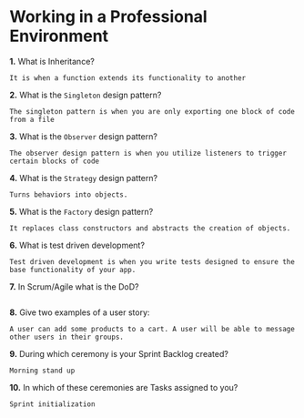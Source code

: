 # Working in a Professional Environment

**1.** What is Inheritance?
<!-- enter you answer in the space below -->
```
It is when a function extends its functionality to another
```
**2.** What is the `Singleton` design pattern?
<!-- enter you answer in the space below -->
```
The singleton pattern is when you are only exporting one block of code from a file
```
**3.** What is the `Observer` design pattern?
<!-- enter you answer in the space below -->
```
The observer design pattern is when you utilize listeners to trigger certain blocks of code
```
**4.** What is the `Strategy` design pattern?
<!-- enter you answer in the space below -->
```
Turns behaviors into objects.
```
**5.** What is the `Factory` design pattern?
<!-- enter you answer in the space below -->
```
It replaces class constructors and abstracts the creation of objects.
```
**6.** What is test driven development?
<!-- enter you answer in the space below -->
```
Test driven development is when you write tests designed to ensure the base functionality of your app.
```
**7.** In Scrum/Agile what is the DoD?
<!-- enter you answer in the space below -->
```

```
**8.** Give two examples of a user story:
<!-- enter you answer in the space below -->
```
A user can add some products to a cart. A user will be able to message other users in their groups.
```
**9.** During which ceremony is your Sprint Backlog created?
<!-- enter you answer in the space below -->
```
Morning stand up
```
**10.** In which of these ceremonies are Tasks assigned to you?
<!-- enter you answer in the space below -->
```
Sprint initialization
```